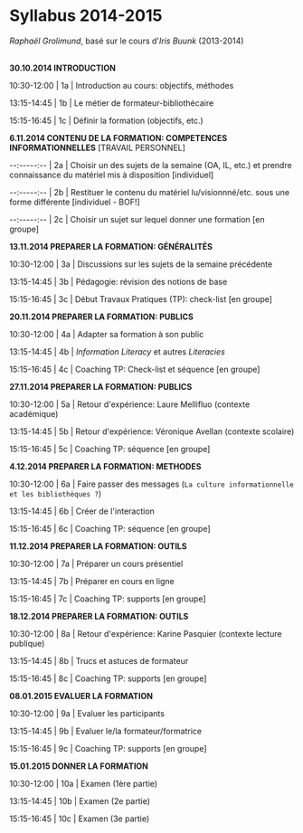 # Syllabus 2014-2015

*Raphaël Grolimund*, basé sur le cours d'*Iris Buunk* (2013-2014)<br/>
<br/>

**30.10.2014 INTRODUCTION**

10:30-12:00 | 1a | Introduction au cours: objectifs, méthodes

13:15-14:45 | 1b | Le métier de formateur-bibliothécaire

15:15-16:45 | 1c | Définir la formation (objectifs, etc.)


**6.11.2014 CONTENU DE LA FORMATION: COMPETENCES INFORMATIONNELLES** [TRAVAIL PERSONNEL]

--:-----:-- | 2a | Choisir un des sujets de la semaine (OA, IL, etc.) et prendre connaissance du matériel mis à disposition [individuel]

--:-----:-- | 2b | Restituer le contenu du matériel lu/visionnné/etc. sous une forme différente [individuel - BOF!]

--:-----:-- | 2c | Choisir un sujet sur lequel donner une formation [en groupe]


**13.11.2014 PREPARER LA FORMATION: GÉNÉRALITÉS**

10:30-12:00 | 3a | Discussions sur les sujets de la semaine précédente

13:15-14:45 | 3b | Pédagogie: révision des notions de base

15:15-16:45 | 3c | Début Travaux Pratiques (TP): check-list [en groupe]


**20.11.2014 PREPARER LA FORMATION: PUBLICS**

10:30-12:00 | 4a | Adapter sa formation à son public

13:15-14:45 | 4b | *Information Literacy* et autres *Literacies*

15:15-16:45 | 4c | Coaching TP: Check-list et séquence [en groupe]


**27.11.2014 PREPARER LA FORMATION: PUBLICS**

10:30-12:00 | 5a | Retour d'expérience: Laure Mellifluo (contexte académique)

13:15-14:45 | 5b | Retour d'expérience: Véronique Avellan (contexte scolaire)

15:15-16:45 | 5c | Coaching TP: séquence [en groupe]


**4.12.2014 PREPARER LA FORMATION: METHODES**

10:30-12:00 | 6a | Faire passer des messages (`La culture informationnelle et les bibliothèques ?`)

13:15-14:45 | 6b | Créer de l'interaction

15:15-16:45 | 6c | Coaching TP: séquence [en groupe]


**11.12.2014 PREPARER LA FORMATION: OUTILS**

10:30-12:00 | 7a | Préparer un cours présentiel

13:15-14:45 | 7b | Préparer en cours en ligne

15:15-16:45 | 7c | Coaching TP: supports [en groupe]


**18.12.2014 PREPARER LA FORMATION: OUTILS**

10:30-12:00 | 8a | Retour d'expérience: Karine Pasquier (contexte lecture publique)

13:15-14:45 | 8b | Trucs et astuces de formateur

15:15-16:45 | 8c | Coaching TP: supports [en groupe]


**08.01.2015 EVALUER LA FORMATION**

10:30-12:00 | 9a | Evaluer les participants

13:15-14:45 | 9b | Evaluer le/la formateur/formatrice

15:15-16:45 | 9c | Coaching TP: supports [en groupe]


**15.01.2015 DONNER LA FORMATION**

10:30-12:00 | 10a | Examen (1ère partie)

13:15-14:45 | 10b | Examen (2e partie)

15:15-16:45 | 10c | Examen (3e partie)
